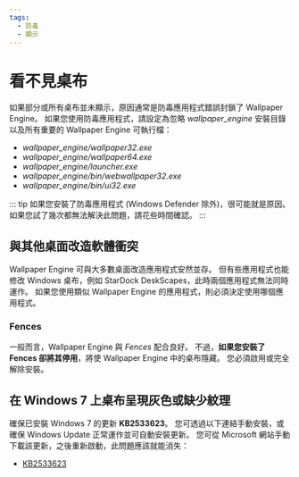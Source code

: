 ```yaml
---
tags:
  - 防毒
  - 顯示
---
```


# 看不見桌布

如果部分或所有桌布並未顯示，原因通常是防毒應用程式錯誤封鎖了 Wallpaper Engine。 如果您使用防毒應用程式，請設定為忽略 *wallpaper_engine* 安裝目錄以及所有重要的 Wallpaper Engine 可執行檔：

* *wallpaper_engine/wallpaper32.exe*
* *wallpaper_engine/wallpaper64.exe*
* *wallpaper_engine/launcher.exe*
* *wallpaper_engine/bin/webwallpaper32.exe*
* *wallpaper_engine/bin/ui32.exe*

::: tip 如果您安裝了防毒應用程式 (Windows Defender 除外)，很可能就是原因。 如果您試了幾次都無法解決此問題，請花些時間確認。 :::

## 與其他桌面改造軟體衝突

Wallpaper Engine 可與大多數桌面改造應用程式安然並存。 但有些應用程式也能修改 Windows 桌布，例如 StarDock DeskScapes，此時兩個應用程式無法同時運作。 如果您使用類似 Wallpaper Engine 的應用程式，則必須決定使用哪個應用程式。

### Fences

一般而言，Wallpaper Engine 與 *Fences* 配合良好。 不過，**如果您安裝了 Fences 卻將其停用**，將使 Wallpaper Engine 中的桌布隱藏。 您必須啟用或完全解除安裝。

## 在 Windows 7 上桌布呈現灰色或缺少紋理

確保已安裝 Windows 7 的更新 **KB2533623**。 您可透過以下連結手動安裝，或確保 Windows Update 正常運作並可自動安裝更新。 您可從 Microsoft 網站手動下載該更新，之後重新啟動，此問題應該就能消失：

* [KB2533623](https://support.microsoft.com/en-us/help/2533623/microsoft-security-advisory-insecure-library-loading-could-allow-remot)